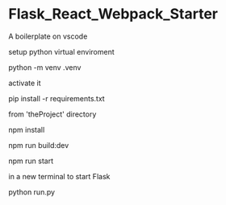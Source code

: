 # Flask_React_Webpack_Starter

A boilerplate on vscode

setup python virtual enviroment

python -m venv .venv

activate it

pip install -r requirements.txt


from 'theProject' directory

npm install

npm run build:dev

npm run start


in a new terminal to start Flask

python run.py
